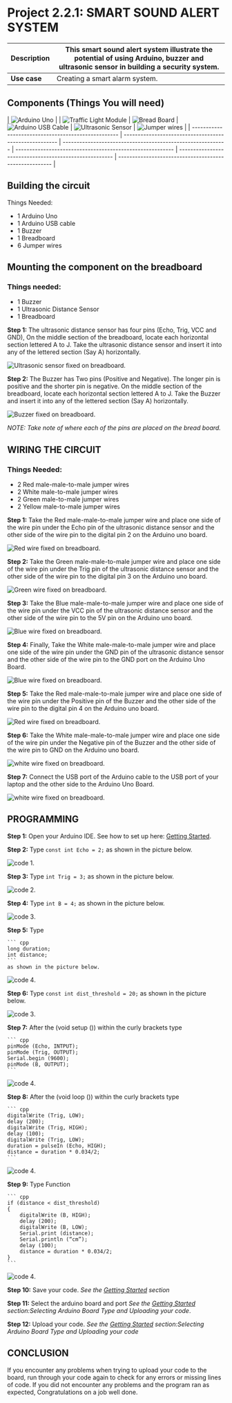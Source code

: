 # Project 2.2.1: SMART SOUND ALERT SYSTEM 

| **Description** | This smart sound alert system illustrate the potential of using Arduino, buzzer and ultrasonic sensor in building a security system. |
|------------------|----------------------------------------------------------------|
| **Use case**     | Creating a smart alarm system.  |

## Components (Things You will need)

| ![Arduino Uno](../../assets/components/arduino.webp) |
| ![Traffic Light Module](../../assets/components/trafficmodule.webp) | ![Bread Board](../../assets/components/breadboard.webp) | ![Arduino USB Cable](../../assets/components/usbcable.webp) | ![Ultrasonic Sensor](../../assets/components/ultrasonic.webp) | ![Jumper wires](../../assets/components/jumperwires.webp) |
| --------------------------------------------------- | ------------------------------------------------------ | ----------------------------------------------------------- | --------------------------------------------------------- | ------------------------------------------------------ | ------------------------------------------------------ |
## Building the circuit

Things Needed:

-	1 Arduino Uno 
-	1 Arduino USB cable 
-	1 Buzzer
-	1 Breadboard 
-	6 Jumper wires

## Mounting the component on the breadboard

### Things needed:

-	1 Buzzer 
-	1 Ultrasonic Distance Sensor 
-	1 Breadboard 

**Step 1:** The ultrasonic distance sensor has four pins (Echo, Trig, VCC and GND), On the middle section of the breadboard, locate each horizontal section lettered A to J. Take the ultrasonic distance sensor and insert it into any of the lettered section (Say A) horizontally.

![Ultrasonic sensor fixed on breadboard](../../assets/2.0/2.1.Ultrsonic_distance_sensor/circuit_1.webp).

**Step 2:** The Buzzer has Two pins (Positive and Negative). The longer pin is positive and the shorter pin is negative. On the middle section of the breadboard, locate each horizontal section lettered A to J. Take the Buzzer and insert it into any of the lettered section (Say A) horizontally. 

![Buzzer fixed on breadboard](../../assets/2.0/2.1.Ultrsonic_distance_sensor/circuit_2.webp).

_NOTE: Take note of where each of the pins are placed on the bread board._

## WIRING THE CIRCUIT

### Things Needed:

-	2 Red male-male-to-male jumper wires 
-	2 White male-to-male jumper wires 
-	2 Green male-to-male jumper wires 
-	2 Yellow male-to-male jumper wires 

**Step 1:** Take the Red male-male-to-male jumper wire and place one side of the wire pin under the Echo pin of the ultrasonic distance sensor and the other side of the wire pin to the digital pin 2 on the Arduino uno board.

![Red wire fixed on breadboard](../../assets/2.0/2.1.Ultrsonic_distance_sensor/circuit_3.webp).

**Step 2:** Take the Green male-male-to-male jumper wire and place one side of the wire pin under the Trig pin of the ultrasonic distance sensor and the other side of the wire pin to the digital pin 3 on the Arduino uno board.

![Green wire fixed on breadboard](../../assets/2.0/2.1.Ultrsonic_distance_sensor/circuit_4.webp).

**Step 3:** Take the Blue male-male-to-male jumper wire and place one side of the wire pin under the VCC pin of the ultrasonic distance sensor and the other side of the wire pin to the 5V pin on the Arduino uno board.

![Blue wire fixed on breadboard](../../assets/2.0/2.1.Ultrsonic_distance_sensor/circuit_5.webp).

**Step 4:** Finally, Take the White male-male-to-male jumper wire and place one side of the wire pin under the GND pin of the ultrasonic distance sensor and the other side of the wire pin to the GND port on the Arduino Uno Board.

![Blue wire fixed on breadboard](../../assets/2.0/2.1.Ultrsonic_distance_sensor/circuit_6.webp).

**Step 5:** Take the Red male-male-to-male jumper wire and place one side of the wire pin under the Positive pin of the Buzzer and the other side of the wire pin to the digital pin 4 on the Arduino uno board.

![Red wire fixed on breadboard](../../assets/2.0/2.1.Ultrsonic_distance_sensor/circuit_7.webp).

**Step 6:** Take the White male-male-to-male jumper wire and place one side of the wire pin under the Negative pin of the Buzzer and the other side of the wire pin to GND on the Arduino uno board.

![white wire fixed on breadboard](../../assets/2.0/2.1.Ultrsonic_distance_sensor/circuit_8.webp).

**Step 7:** Connect the USB port of the Arduino cable to the USB port of your laptop and the other side to the Arduino Uno Board.

![white wire fixed on breadboard](../../assets/2.0/2.1.Ultrsonic_distance_sensor/circuit_9.webp).

## PROGRAMMING

**Step 1:** Open your Arduino IDE. See how to set up here: [Getting Started](../../getting-started/overview.md).

**Step 2:** Type ```const int Echo = 2;``` as shown in the picture below.

![code 1](../../assets/2.0/2.1.Ultrsonic_distance_sensor/code_1.webp).

**Step 3:** Type ```int Trig = 3;``` as shown in the picture below.

![code 2](../../assets/2.0/2.1.Ultrsonic_distance_sensor/code_2.webp).

**Step 4:** Type ```int B = 4;``` as shown in the picture below.

![code 3](../../assets/2.0/2.1.Ultrsonic_distance_sensor/code_3.webp).

**Step 5:** Type 

    ``` cpp
    long duration;
    int distance;
    ``` 
    as shown in the picture below.

![code 4](../../assets/2.0/2.1.Ultrsonic_distance_sensor/code_4.webp).

**Step 6:** Type ```const int dist_threshold = 20;``` as shown in the picture below.

![code 3](../../assets/2.0/2.1.Ultrsonic_distance_sensor/code_5.webp).

**Step 7:** After the (void setup ()) within the curly brackets type 

    ``` cpp
    pinMode (Echo, INTPUT); 
    pinMode (Trig, OUTPUT); 
    Serial.begin (9600);
    pinMode (B, OUTPUT);
    ``` 

![code 4](../../assets/2.0/2.1.Ultrsonic_distance_sensor/code_6.webp).

**Step 8:** After the (void loop ()) within the curly brackets type 

    ``` cpp
    digitalWrite (Trig, LOW); 
    delay (200);
    digitalWrite (Trig, HIGH); 
    delay (100);
    digitalWrite (Trig, LOW); 
    duration = pulseIn (Echo, HIGH);
    distance = duration * 0.034/2;
    ``` 

![code 4](../../assets/2.0/2.1.Ultrsonic_distance_sensor/code_7.webp).

**Step 9:** Type Function

    ``` cpp
    if (distance < dist_threshold)
    {
        digitalWrite (B, HIGH); 
        delay (200);
        digitalWrite (B, LOW); 
        Serial.print (distance);
        Serial.println (“cm”);
        delay (100);
        distance = duration * 0.034/2;
    }
    ```

![code 4](../../assets/2.0/2.1.Ultrsonic_distance_sensor/code_8.webp).

**Step 10:** Save your code. _See the [Getting Started](../../getting-started/overview.md) section_

**Step 11:** Select the arduino board and port _See the [Getting Started](../../getting-started/overview.md) section:Selecting Arduino Board Type and Uploading your code_.

**Step 12:** Upload your code. _See the [Getting Started](../../getting-started/overview.md) section:Selecting Arduino Board Type and Uploading your code_

## CONCLUSION

If you encounter any problems when trying to upload your code to the board, run through your code again to check for any errors or missing lines of code. If you did not encounter any problems and the program ran as expected, Congratulations on a job well done.